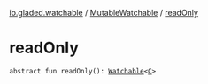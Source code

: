 [io.gladed.watchable](../index.md) / [MutableWatchable](index.md) / [readOnly](./read-only.md)

# readOnly

`abstract fun readOnly(): `[`Watchable`](../-watchable/index.md)`<`[`C`](index.md#C)`>`